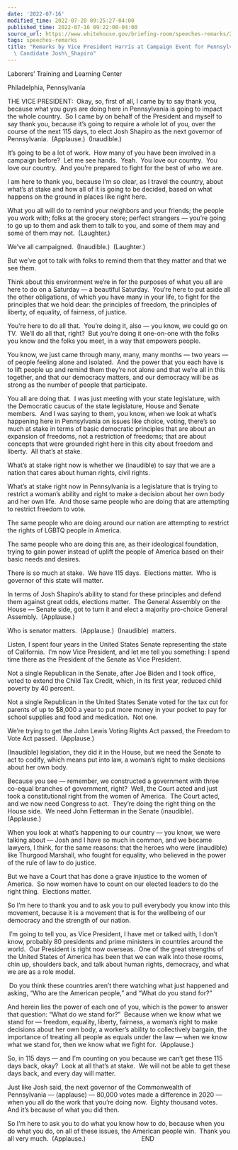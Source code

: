 ```yaml
---
date: '2022-07-16'
modified_time: 2022-07-20 09:25:27-04:00
published_time: 2022-07-16 09:22:00-04:00
source_url: https://www.whitehouse.gov/briefing-room/speeches-remarks/2022/07/16/remarks-by-vice-president-harris-at-campaign-event-for-pennsylvania-gubernatorial-candidate-josh-shapiro/
tags: speeches-remarks
title: "Remarks by Vice President Harris at Campaign Event for Pennsylvania Gubernatorial\
  \ Candidate Josh\_Shapiro"
---
```

 
Laborers’ Training and Learning Center

Philadelphia, Pennsylvania

THE VICE PRESIDENT:  Okay, so, first of all, I came by to say thank you,
because what you guys are doing here in Pennsylvania is going to impact
the whole country.  So I came by on behalf of the President and myself
to say thank you, because it’s going to require a whole lot of you, over
the course of the next 115 days, to elect Josh Shapiro as the next
governor of Pennsylvania.  (Applause.)  (Inaudible.)  
  
It’s going to be a lot of work.  How many of you have been involved in a
campaign before?  Let me see hands.  Yeah.  You love our country.  You
love our country.  And you’re prepared to fight for the best of who we
are.  
  
I am here to thank you, because I’m so clear, as I travel the country,
about what’s at stake and how all of it is going to be decided, based on
what happens on the ground in places like right here.

What you all will do to remind your neighbors and your friends; the
people you work with; folks at the grocery store; perfect strangers —
you’re going to go up to them and ask them to talk to you, and some of
them may and some of them may not.  (Laughter.)  
  
We’ve all campaigned.  (Inaudible.)  (Laughter.)

But we’ve got to talk with folks to remind them that they matter and
that we see them.  
  
Think about this environment we’re in for the purposes of what you all
are here to do on a Saturday — a beautiful Saturday.  You’re here to put
aside all the other obligations, of which you have many in your life, to
fight for the principles that we hold dear: the principles of freedom,
the principles of liberty, of equality, of fairness, of justice.

You’re here to do all that.  You’re doing it, also — you know, we could
go on TV.  We’ll do all that, right?  But you’re doing it one-on-one
with the folks you know and the folks you meet, in a way that empowers
people.  
  
You know, we just came through many, many, many months — two years — of
people feeling alone and isolated.  And the power that you each have is
to lift people up and remind them they’re not alone and that we’re all
in this together, and that our democracy matters, and our democracy will
be as strong as the number of people that participate.  
  
You all are doing that.  I was just meeting with your state legislature,
with the Democratic caucus of the state legislature, House and Senate
members.  And I was saying to them, you know, when we look at what’s
happening here in Pennsylvania on issues like choice, voting, there’s so
much at stake in terms of basic democratic principles that are about an
expansion of freedoms, not a restriction of freedoms; that are about
concepts that were grounded right here in this city about freedom and
liberty.  All that’s at stake.  
  
What’s at stake right now is whether we (inaudible) to say that we are a
nation that cares about human rights, civil rights.  
  
What’s at stake right now in Pennsylvania is a legislature that is
trying to restrict a woman’s ability and right to make a decision about
her own body and her own life.  And those same people who are doing that
are attempting to restrict freedom to vote.

The same people who are doing around our nation are attempting to
restrict the rights of LGBTQ people in America.   
  
The same people who are doing this are, as their ideological foundation,
trying to gain power instead of uplift the people of America based on
their basic needs and desires.  

There is so much at stake.  We have 115 days.  Elections matter.  Who is
governor of this state will matter.  
  
In terms of Josh Shapiro’s ability to stand for these principles and
defend them against great odds, elections matter.  The General Assembly
on the House — Senate side, got to turn it and elect a majority
pro-choice General Assembly.  (Applause.)  
  
Who is senator matters.  (Applause.)  (Inaudible)  matters.  
  
Listen, I spent four years in the United States Senate representing the
state of California.  I’m now Vice President, and let me tell you
something: I spend time there as the President of the Senate as Vice
President.   
  
Not a single Republican in the Senate, after Joe Biden and I took
office, voted to extend the Child Tax Credit, which, in its first year,
reduced child poverty by 40 percent.  
  
Not a single Republican in the United States Senate voted for the tax
cut for parents of up to $8,000 a year to put more money in your pocket
to pay for school supplies and food and medication.  Not one.

We’re trying to get the John Lewis Voting Rights Act passed, the Freedom
to Vote Act passed.  (Applause.)

(Inaudible) legislation, they did it in the House, but we need the
Senate to act to codify, which means put into law, a woman’s right to
make decisions about her own body.

Because you see — remember, we constructed a government with three
co-equal branches of government, right?  Well, the Court acted and just
took a constitutional right from the women of America.  The Court acted,
and we now need Congress to act.  They’re doing the right thing on the
House side.  We need John Fetterman in the Senate (inaudible). 
(Applause.) 

When you look at what’s happening to our country — you know, we were
talking about — Josh and I have so much in common, and we became
lawyers, I think, for the same reasons: that the heroes who were
(inaudible) like Thurgood Marshall, who fought for equality, who
believed in the power of the rule of law to do justice.

But we have a Court that has done a grave injustice to the women of
America.  So now women have to count on our elected leaders to do the
right thing.  Elections matter.

So I’m here to thank you and to ask you to pull everybody you know into
this movement, because it is a movement that is for the wellbeing of our
democracy and the strength of our nation.

 I’m going to tell you, as Vice President, I have met or talked with, I
don’t know, probably 80 presidents and prime ministers in countries
around the world.  Our President is right now overseas.  One of the
great strengths of the United States of America has been that we can
walk into those rooms, chin up, shoulders back, and talk about human
rights, democracy, and what we are as a role model.

 Do you think these countries aren’t there watching what just happened
and asking, “Who are the American people,” and “What do you stand for?”

And herein lies the power of each one of you, which is the power to
answer that question: “What do we stand for?”  Because when we know what
we stand for — freedom, equality, liberty, fairness, a woman’s right to
make decisions about her own body, a worker’s ability to collectively
bargain, the importance of treating all people as equals under the law —
when we know what we stand for, then we know what we fight for. 
(Applause.) 

So, in 115 days — and I’m counting on you because we can’t get these 115
days back, okay?  Look at all that’s at stake.  We will not be able to
get these days back, and every day will matter. 

Just like Josh said, the next governor of the Commonwealth of
Pennsylvania — (applause) — 80,000 votes made a difference in 2020 —
when you all do the work that you’re doing now.  Eighty thousand votes. 
And it’s because of what you did then.

So I’m here to ask you to do what you know how to do, because when you
do what you do, on all of these issues, the American people win.  Thank
you all very much.  (Applause.)                                END
